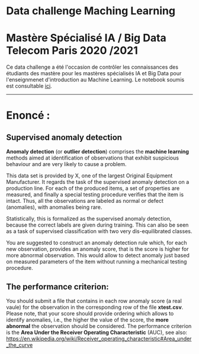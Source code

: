 # Data challenge Maching Learning 
# Mastère Spécialisé IA / Big Data Telecom Paris 2020 /2021

Ce data challenge a été l'occasion de contrôler les connaissances des étudiants des mastère pour les mastères spécialisés IA et Big Data pour l'enseignmenet d'introduction au Machine Learning. Le notebook soumis est consultable [ici](https://github.com/PhileasFrog/).

---

# Enoncé : 

## Supervised anomaly detection

**Anomaly detection** (or **outlier detection**) comprises the **machine learning** methods aimed at identification of observations that exhibit suspicious behaviour and are very likely to cause a problem. 

This data set is provided by X, one of the largest Original Equipment Manufacturer. It regards the task of the supervised anomaly detection on a production line. For each of the produced items, a set of properties are measured, and finally a special testing procedure verifies that the item is intact. Thus, all the observations are labeled as normal or defect (anomalies), with anomalies being rare.

Statistically, this is formalized as the supervised anomaly detection, because the correct labels are given during training. This can also be seen as a task of supervised classification with two very dis-equilibrated classes.

You are suggested to construct an anomaly detection rule which, for each new observation, provides an anomaly score, that is the score is higher for more abnormal observation. This would allow to detect anomaly just based on measured parameters of the item without running a mechanical testing procedure.

## The performance criterion:

You should submit a file that contains in each row anomaly score (a real vaule) for the observation in the corresponding row of the file **xtest.csv**. Please note, that your score should provide ordering which allows to identify anomalies, i.e., the higher the value of the score, the **more abnormal** the observation should be considered. The performance criterion is the **Area Under the Receiver Operating Characteristic** (AUC), see also:
https://en.wikipedia.org/wiki/Receiver_operating_characteristic#Area_under_the_curve
